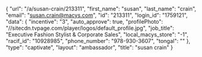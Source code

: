 {
    "url": "\/a\/susan-crain\/213311",
    "first_name": "susan",
    "last_name": "crain",
    "email": "susan.crain@macys.com",
    "id": "213311",
    "login_id": "1759121",
    "data": {
        "incentive": "3",
        "auto_approve": true,
        "profilePhoto": "\/\/sitecdn.tvpage.com\/player\/logos\/default_profile.jpg",
        "job_title": "Executive Fashion Stylist & Corporate Sales",
        "local_macys_store": "-1",
        "racif_id": "10928985",
        "phone_number": "978-930-3607",
        "tongal": ""
    },
    "type": "captivate",
    "layout": "ambassador",
    "title": "susan crain"
}